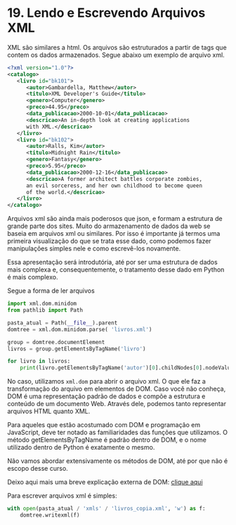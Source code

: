 # 19. Lendo e Escrevendo Arquivos XML

XML são similares a html. Os arquivos são estruturados a partir de tags que contem os dados armazenados. Segue abaixo um exemplo de arquivo xml.

```xml
<?xml version="1.0"?>
<catalogo>
   <livro id="bk101">
      <autor>Gambardella, Matthew</autor>
      <titulo>XML Developer's Guide</titulo>
      <genero>Computer</genero>
      <preco>44.95</preco>
      <data_publicacao>2000-10-01</data_publicacao>
      <descricao>An in-depth look at creating applications 
      with XML.</descricao>
   </livro>
   <livro id="bk102">
      <autor>Ralls, Kim</autor>
      <titulo>Midnight Rain</titulo>
      <genero>Fantasy</genero>
      <preco>5.95</preco>
      <data_publicacao>2000-12-16</data_publicacao>
      <descricao>A former architect battles corporate zombies, 
      an evil sorceress, and her own childhood to become queen 
      of the world.</descricao>
   </livro>
</catalogo>
```

Arquivos xml são ainda mais poderosos que json, e formam a estrutura de grande parte dos sites. Muito do armazenamento de dados da web se baseia em arquivos xml ou similares. Por isso é importante já termos uma primeira visualização do que se trata esse dado, como podemos fazer manipulações simples nele e como escrevê-los novamente.

Essa apresentação será introdutória, até por ser uma estrutura de dados mais complexa e, consequentemente, o tratamento desse dado em Python é mais complexo.

Segue a forma de ler arquivos

```python
import xml.dom.minidom
from pathlib import Path

pasta_atual = Path(__file__).parent
domtree = xml.dom.minidom.parse( 'livros.xml')

group = domtree.documentElement
livros = group.getElementsByTagName('livro')

for livro in livros:
    print(livro.getElementsByTagName('autor')[0].childNodes[0].nodeValue)
```


No caso, utilizamos `xml.dom` para abrir o arquivo xml. O que ele faz a transformação do arquivo em elementos de DOM. Caso você não conheça, DOM é uma representação padrão de dados e compõe a estrutura e conteúdo de um documento Web. Através dele, podemos tanto representar arquivos HTML quanto XML.

Para aqueles que estão acostumado com DOM e programação em JavaScript, deve ter notado as familiaridades das funções que utilizamos. O método getElementsByTagName é padrão dentro de DOM, e o nome utilizado dentro de Python é exatamente o mesmo.

Não vamos abordar extensivamente os métodos de DOM, até por que não é escopo desse curso.

Deixo aqui mais uma breve explicação externa de DOM: [clique aqui](https://developer.mozilla.org/pt-BR/docs/Web/API/Document_Object_Model/Introduction)


Para escrever arquivos xml é simples:

```python
with open(pasta_atual / 'xmls' / 'livros_copia.xml', 'w') as f:
    domtree.writexml(f)
```